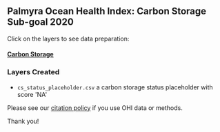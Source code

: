 ## Palmyra Ocean Health Index: Carbon Storage Sub-goal 2020  

Click on the layers to see data preparation:  

#### [Carbon Storage](https://ohi-4site.github.io/pal-prep/prep/hs/cs/v2020/carbon_storage_data_prep.html)   


### Layers Created

- `cs_status_placeholder.csv` a carbon storage status placeholder with score 'NA'   


Please see our [citation policy](http://ohi-science.org/citation-policy/) if you use OHI data or methods.   

Thank you! 